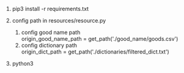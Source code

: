 1. pip3 install -r requirements.txt

2. config path in resources/resource.py
	1. config good name path  
		origin_good_name_path = get_path('./good_name/goods.csv')
	2. config dictionary path  
		origin_dict_path = get_path('./dictionaries/filtered_dict.txt')
2. python3 